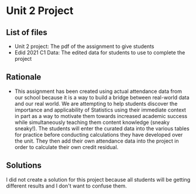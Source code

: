 # Unit 2 Project

## List of files
- Unit 2 project: The pdf of the assignment to give students
- Edid 2021 C1 Data: The edited data for students to use to complete the project

## Rationale
- This assignment has been created using actual attendance data from our school because it is a way to build a bridge between real-world data and our real world.  We are attempting to help students discover the importance and applicability of Statistics using their immediate context in part as a way to motivate them towards increased academic success while simultaneously teaching them content knowledge (sneaky sneaky!).  The students will enter the curated data into the various tables for practice before conducting calculations they have developed over the unit.  They then add their own attendance data into the project in order to calculate their own credit residual.

## Solutions
I did not create a solution for this project because all students will be getting different results and I don't want to confuse them.
